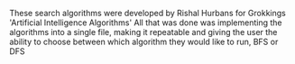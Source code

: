 These search algorithms were developed by Rishal Hurbans for Grokkings 'Artificial Intelligence Algorithms' 
All that was done was implementing the algorithms into a single file, making it repeatable and giving the user the ability
to choose between which algorithm they would like to run, BFS or DFS
